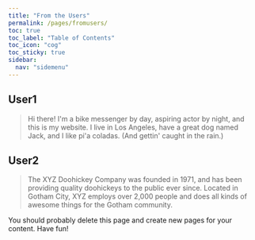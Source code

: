 ```yaml
---
title: "From the Users"
permalink: /pages/fromusers/
toc: true
toc_label: "Table of Contents"
toc_icon: "cog"
toc_sticky: true
sidebar:
  nav: "sidemenu"
---
```



## User1
> Hi there! I'm a bike messenger by day, aspiring actor by night, and this is my website. I live in Los Angeles, have a great dog named Jack, and I like pi'a coladas. (And gettin' caught in the rain.)


## User2
> The XYZ Doohickey Company was founded in 1971, and has been providing quality doohickeys to the public ever since. Located in Gotham City, XYZ employs over 2,000 people and does all kinds of awesome things for the Gotham community.

You should probably delete this page and create new pages for your content. Have fun!